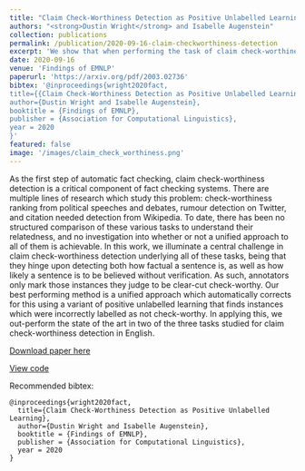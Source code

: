```yaml
---
title: "Claim Check-Worthiness Detection as Positive Unlabelled Learning"
authors: "<strong>Dustin Wright</strong> and Isabelle Augenstein"
collection: publications
permalink: /publication/2020-09-16-claim-checkworthiness-detection
excerpt: 'We show that when performing the task of claim check-worthiness detection, positive-unlabelled learning helps across multiple domains. Additionally, we highlight key similarities and differences in check-worthiness detection datasets.'
date: 2020-09-16
venue: 'Findings of EMNLP'
paperurl: 'https://arxiv.org/pdf/2003.02736'
bibtex: '@inproceedings{wright2020fact,
title={{Claim Check-Worthiness Detection as Positive Unlabelled Learning}},
author={Dustin Wright and Isabelle Augenstein},
booktitle = {Findings of EMNLP},
publisher = {Association for Computational Linguistics},
year = 2020
}'
featured: false
image: '/images/claim_check_worthiness.png'
---
```

As the first step of automatic fact checking, claim check-worthiness detection is a critical component of fact checking systems. There are multiple lines of research which study this problem: check-worthiness ranking from political speeches and debates, rumour detection on Twitter, and citation needed detection from Wikipedia. To date, there has been no structured comparison of these various tasks to understand their relatedness, and no investigation into whether or not a unified approach to all of them is achievable. In this work, we illuminate a central challenge in claim check-worthiness detection underlying all of these tasks, being that they hinge upon detecting both how factual a sentence is, as well as how likely a sentence is to be believed without verification. As such, annotators only mark those instances they judge to be clear-cut check-worthy. Our best performing method is a unified approach which automatically corrects for this using a variant of positive unlabelled learning that finds instances which were incorrectly labelled as not check-worthy. In applying this, we out-perform the state of the art in two of the three tasks studied for claim check-worthiness detection in English.

[Download paper here](https://www.aclweb.org/anthology/2020.findings-emnlp.43.pdf)

[View code](https://github.com/copenlu/check-worthiness-pu-learning)

Recommended bibtex: 

```
@inproceedings{wright2020fact,
  title={Claim Check-Worthiness Detection as Positive Unlabelled Learning},
  author={Dustin Wright and Isabelle Augenstein},
  booktitle = {Findings of EMNLP},
  publisher = {Association for Computational Linguistics},
  year = 2020
}
```
